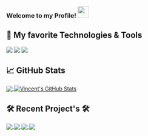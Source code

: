 ### Welcome to my Profile! <img src="https://raw.githubusercontent.com/MartinHeinz/MartinHeinz/master/wave.gif" width="30px">

## 🔧 My favorite Technologies & Tools
![](https://img.shields.io/badge/OS-Windows-informational?style=flat&logo=linux&logoColor=white&color=2bbc8a)
![](https://img.shields.io/badge/Code-JavaScript-informational?style=flat&logo=javascript&logoColor=white&color=2bbc8a)
![](https://img.shields.io/badge/Shell-Bash-informational?style=flat&logo=gnu-bash&logoColor=white&color=2bbc8a)


## &#x1f4c8; GitHub Stats

<a href="https://github.com/cenzo-cmd/cenzo-cmd">
  <img align="center" src="https://github-readme-stats.vercel.app/api/top-langs/?username=cenzo-cmd&hide=java,html&title_color=ffffff&text_color=c9cacc&icon_color=2bbc8a&bg_color=1d1f21" />
</a>
<a href="https://https://github.com/cenzo-cmd/cenzo-cmd">
  <img align="center" src="https://github-readme-stats.vercel.app/api?username=cenzo-cmd&show_icons=true&line_height=27&count_private=true&title_color=ffffff&text_color=c9cacc&icon_color=2bbc8a&bg_color=1d1f21" alt="Vincent's GitHub Stats" />
</a>

## 🛠 Recent Project's 🛠

<a href="https://https://github.com/Cenzo-cmd/A-Blogs-Life">
  <img align="center" src="https://github-readme-stats.vercel.app/api/pin/?username=cenzo-cmd&repo=A-Blogs-Life&title_color=ffffff&text_color=c9cacc&icon_color=2bbc8a&bg_color=1d1f21">
</a>

<a href="https://https://github.com/Cenzo-cmd/Eat-Dat-Burger">
  <img align="center" src="https://github-readme-stats.vercel.app/api/pin/?username=cenzo-cmd&repo=Eat-Dat-Burger&title_color=ffffff&text_color=c9cacc&icon_color=2bbc8a&bg_color=1d1f21">
</a>

<a href="https://https://github.com/Cenzo-cmd/Responsive-Portfolio">
  <img align="center" src="https://github-readme-stats.vercel.app/api/pin/?username=cenzo-cmd&repo=Responsive-Portfolio&title_color=ffffff&text_color=c9cacc&icon_color=2bbc8a&bg_color=1d1f21">
</a>

<a href="https://https://github.com/Cenzo-cmd/Project-2">
  <img align="center" src="https://github-readme-stats.vercel.app/api/pin/?username=cenzo-cmd&repo=Weather_Forecast_Dashboard&title_color=ffffff&text_color=c9cacc&icon_color=2bbc8a&bg_color=1d1f21">
</a>


